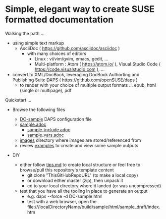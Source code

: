 
# Simple, elegant way to create SUSE formatted documentation

Walking the path ...
- using simple text markup
  - AsciiDoc ( https://github.com/asciidoc/asciidoc )
    - with many choices of editors
      - Linux : vi/vim/gvim, emacs, gedit, ...
      - Multi-platform : Atom ( https://atom.io/ ), Visual Studio Code ( https://code.visualstudio.com ), ...
- convert to XML/DocBook, leveraging DocBook Authorting and Publishing Suite DAPS ( https://github.com/openSUSE/daps )
  - to render with your choice of multiple output formats ... epub, html (single or multipage), pdf

Quickstart ...

- Browse the following files
  - [DC-sample](./DC-sample) DAPS configuration file
  - [sample.adoc](./adoc/sample.adoc) 
    - [sample-include.adoc](./adoc/sample-include.adoc)
    - [sample_vars.adoc](./adoc/sample_vars.adoc)
  - [images](./images) directory where images are stored/referenced from
  - review [examples](./examples) to create and view some sample outputs

- DIY
  - either follow [tips.md](./tips.md) to create local structure or feel free to browse/pull this repository's template content
    - git clone "ThisGitHubRepoURL" (to make a local copy)
    - or download either master (zip), then unpack it
    - cd to your local directory where it landed (or was uncompressed)
  - test that you have all the tooling in place to generate an output
    - e.g. daps --force -d DC-sample html
    - test with a web browser, open the file:///localDirectoryName/build/sample/html/sample_draft/index.htm

